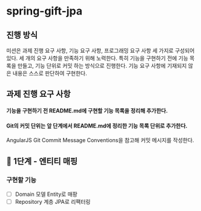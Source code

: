 # spring-gift-jpa
## 진행 방식
미션은 과제 진행 요구 사항, 기능 요구 사항, 프로그래밍 요구 사항 세 가지로 구성되어 있다.
세 개의 요구 사항을 만족하기 위해 노력한다. 특히 기능을 구현하기 전에 기능 목록을 만들고, 기능 단위로 커밋 하는 방식으로 진행한다.
기능 요구 사항에 기재되지 않은 내용은 스스로 판단하여 구현한다.
## 과제 진행 요구 사항
#### 기능을 구현하기 전 README.md에 구현할 기능 목록을 정리해 추가한다.
#### Git의 커밋 단위는 앞 단계에서 README.md에 정리한 기능 목록 단위로 추가한다.
AngularJS Git Commit Message Conventions을 참고해 커밋 메시지를 작성한다.
## 🚀 1단계 - 엔티티 매핑
### 구현할 기능
- [ ] Domain 모델 Entity로 매팡
- [ ] Repository 계층 JPA로 리팩터링
